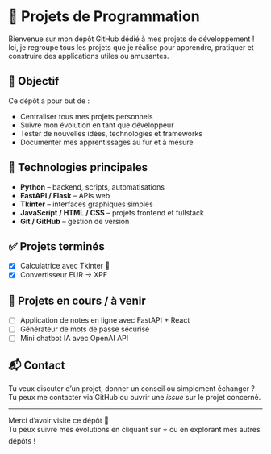# 🚀 Projets de Programmation

Bienvenue sur mon dépôt GitHub dédié à mes projets de développement !  
Ici, je regroupe tous les projets que je réalise pour apprendre, pratiquer et construire des applications utiles ou amusantes.

## 🎯 Objectif

Ce dépôt a pour but de :

- Centraliser tous mes projets personnels
- Suivre mon évolution en tant que développeur
- Tester de nouvelles idées, technologies et frameworks
- Documenter mes apprentissages au fur et à mesure

## 🧰 Technologies principales

- **Python** – backend, scripts, automatisations
- **FastAPI / Flask** – APIs web
- **Tkinter** – interfaces graphiques simples
- **JavaScript / HTML / CSS** – projets frontend et fullstack
- **Git / GitHub** – gestion de version

## ✅ Projets terminés

- [x] Calculatrice avec Tkinter 🧮
- [x] Convertisseur EUR -> XPF 

## 🚧 Projets en cours / à venir

- [ ] Application de notes en ligne avec FastAPI + React  
- [ ] Générateur de mots de passe sécurisé  
- [ ] Mini chatbot IA avec OpenAI API

## 📬 Contact

Tu veux discuter d’un projet, donner un conseil ou simplement échanger ?  
Tu peux me contacter via GitHub ou ouvrir une _issue_ sur le projet concerné.

---

Merci d’avoir visité ce dépôt 🙌  
Tu peux suivre mes évolutions en cliquant sur ⭐ ou en explorant mes autres dépôts !
